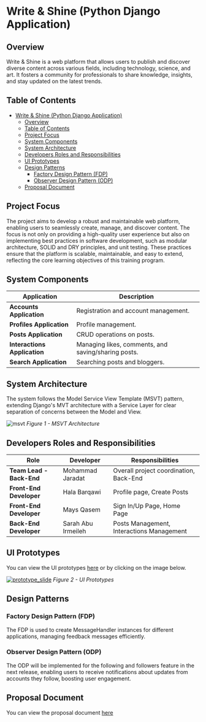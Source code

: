 # Write & Shine (Python Django Application)

## Overview
Write & Shine is a web platform that allows users to publish and discover diverse content across various fields, including technology, science, and art. It fosters a community for professionals to share knowledge, insights, and stay updated on the latest trends.

## Table of Contents
- [Write \& Shine (Python Django Application)](#write--shine-python-django-application)
  - [Overview](#overview)
  - [Table of Contents](#table-of-contents)
  - [Project Focus](#project-focus)
  - [System Components](#system-components)
  - [System Architecture](#system-architecture)
  - [Developers Roles and Responsibilities](#developers-roles-and-responsibilities)
  - [UI Prototypes](#ui-prototypes)
  - [Design Patterns](#design-patterns)
    - [Factory Design Pattern (FDP)](#factory-design-pattern-fdp)
    - [Observer Design Pattern (ODP)](#observer-design-pattern-odp)
  - [Proposal Document](#proposal-document)


## Project Focus
The project aims to develop a robust and maintainable web platform, enabling users to seamlessly create, manage, and discover content. The focus is not only on providing a high-quality user experience but also on implementing best practices in software development, such as modular architecture, SOLID and DRY principles, and unit testing. These practices ensure that the platform is scalable, maintainable, and easy to extend, reflecting the core learning objectives of this training program.


## System Components

| Application            | Description                                         |
|------------------------|-----------------------------------------------------|
| **Accounts Application** | Registration and account management.                |
| **Profiles Application** | Profile management.                                 |
| **Posts Application**    | CRUD operations on posts.                           |
| **Interactions Application** | Managing likes, comments, and saving/sharing posts. |
| **Search Application**   | Searching posts and bloggers.                      |


## System Architecture
The system follows the Model Service View Template (MSVT) pattern, extending Django's MVT architecture with a Service Layer for clear separation of concerns between the Model and View.

![msvt](https://github.com/user-attachments/assets/8c5347a3-d6fe-44ba-82ee-c736deaa9e1a)
*Figure 1 - MSVT Architecture*


## Developers Roles and Responsibilities

| Role                  | Developer              | Responsibilities                        |
|-----------------------|------------------------|-----------------------------------------|
| **Team Lead - Back-End** | Mohammad Jaradat       | Overall project coordination, Back-End  |
| **Front-End Developer**  | Hala Barqawi           | Profile page, Create Posts              |
| **Front-End Developer**  | Mays Qasem             | Sign In/Up Page, Home Page              |
| **Back-End Developer**   | Sarah Abu Irmeileh     | Posts Management, Interactions Management                     |


## UI Prototypes
You can view the UI prototypes [here](https://docs.google.com/presentation/d/1ANHg3Tmhs2OJV8dCQWF-F4LsJmgqz7SHZsNBJQ0zGHM/edit?usp=sharing) or by clicking on the image below.

[![prototype_slide](https://github.com/user-attachments/assets/5f59808f-baf0-4df3-9876-69f6acde782f)](https://docs.google.com/presentation/d/1ANHg3Tmhs2OJV8dCQWF-F4LsJmgqz7SHZsNBJQ0zGHM/edit?usp=sharing)
*Figure 2 - UI Prototypes*

## Design Patterns
### Factory Design Pattern (FDP)
The FDP is used to create MessageHandler instances for different applications, managing feedback messages efficiently.
### Observer Design Pattern (ODP)
The ODP will be implemented for the following and followers feature in the next release, enabling users to receive notifications about updates from accounts they follow, boosting user engagement.

## Proposal Document
You can view the proposal document [here](https://drive.google.com/file/d/10o-wHsGwA6kXgCNQ_Zx464C6XkTRdkiu/view?usp=sharing)
